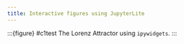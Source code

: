 ```yaml
---
title: Interactive figures using JupyterLite
---
```



:::{figure} #c1test
The Lorenz Attractor using `ipywidgets`.
:::




